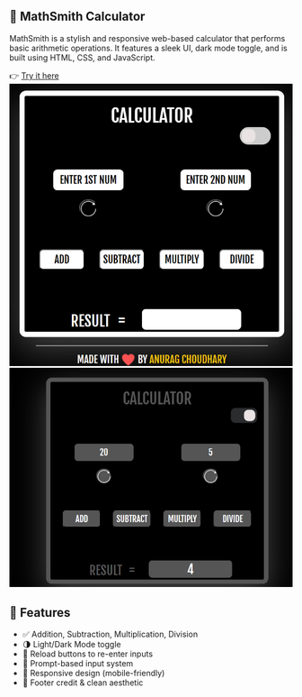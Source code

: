  🔢 MathSmith Calculator
---
MathSmith is a stylish and responsive web-based calculator that performs basic arithmetic operations. It features a sleek UI, dark mode toggle, and is built using HTML, CSS, and JavaScript.

👉 [Try it here](https://anuraga3s.github.io/MathSmith-Calculator/)  
![MathSmith Screenshot](images/ui1.png)
![](images/ui2.png)

## 🚀 Features

- ✅ Addition, Subtraction, Multiplication, Division
- 🌗 Light/Dark Mode toggle
- 🔁 Reload buttons to re-enter inputs
- 💬 Prompt-based input system
- 📱 Responsive design (mobile-friendly)
- 💖 Footer credit & clean aesthetic



